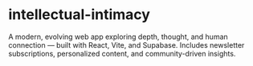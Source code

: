 # intellectual-intimacy
A modern, evolving web app exploring depth, thought, and human connection — built with React, Vite, and Supabase. Includes newsletter subscriptions, personalized content, and community-driven insights.
